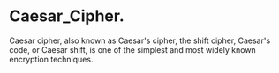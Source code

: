 # Caesar_Cipher.
 Caesar cipher, also known as Caesar's cipher, the shift cipher, Caesar's code, or Caesar shift,
 is one of the simplest and most widely known encryption techniques. 
